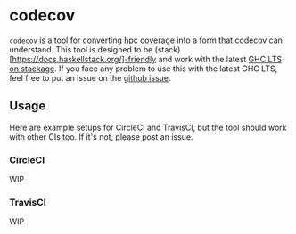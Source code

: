 # codecov

`codecov` is a tool for converting [hpc](hackage.haskell.org/package/hpc) coverage into a form that codecov can understand. This tool is designed to be (stack)[https://docs.haskellstack.org/]-friendly and work with the latest [GHC LTS on stackage](https://www.stackage.org). If you face any problem to use this with the latest GHC LTS, feel free to put an issue on the [github issue](https://github.com/Ailrun/haskell-codecov/issues).

## Usage

Here are example setups for CircleCI and TravisCI, but the tool should work with other CIs too. If it's not, please post an issue.

### CircleCI

WIP

### TravisCI

WIP
